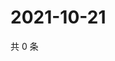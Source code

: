 # 2021-10-21

共 0 条

<!-- BEGIN WEIBO -->
<!-- 最后更新时间 Thu Oct 21 2021 11:14:03 GMT+0800 (China Standard Time) -->

<!-- END WEIBO -->
